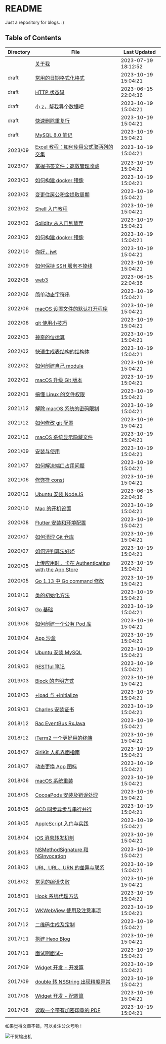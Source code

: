 # README

Just a repository for blogs. :)

## Table of Contents

| Directory | File | Last Updated |
| --- | --- | --- |
|  | [关于我](about.md) | 2023-07-19 18:12:52 |
| draft | [常用的日期格式化格式](draft/date-formatter.md) | 2023-10-19 15:04:21 |
| draft | [HTTP 状态码](draft/http-status-code.md) | 2023-06-15 22:04:36 |
| draft | [小 z，帮我导个数据吧](draft/txt-to-csv.md) | 2023-10-19 15:04:21 |
| draft | [快速删除重复行](draft/delete-duplicate-rows.md) | 2023-10-19 15:04:21 |
| draft | [MySQL 8.0 笔记](draft/tips-for-mysql.md) | 2023-10-19 15:04:21 |
| 2023/09 | [Excel 教程：如何使用公式取两列的交集](2023/09/find-intersection-of-two-columns.md) | 2023-10-19 15:04:21 |
| 2023/07 | [掌握书签文件：高效管理收藏](2023/07/parse-bookmarks.md) | 2023-10-19 15:04:21 |
| 2023/03 | [如何构建 docker 镜像](2023/03/shebang.md) | 2023-10-19 15:04:21 |
| 2023/02 | [变更住房公积金提取周期](2023/02/housing-provident-fund.md) | 2023-10-19 15:04:21 |
| 2023/02 | [Shell 入门教程](2023/02/introduction-to-shell.md) | 2023-10-19 15:04:21 |
| 2023/02 | [Solidity 从入门到放弃](2023/02/solidity.md) | 2023-10-19 15:04:21 |
| 2023/02 | [如何构建 docker 镜像](2023/02/how-to-create-image.md) | 2023-10-19 15:04:21 |
| 2022/10 | [你好，jwt](2022/10/hello-jwt.md) | 2023-10-19 15:04:21 |
| 2022/09 | [如何保持 SSH 服务不掉线](2022/09/keep-alive-ssh.md) | 2023-10-19 15:04:21 |
| 2022/08 | [web3](2022/08/web3.md) | 2023-06-15 22:04:36 |
| 2022/06 | [简单动态字符串](2022/06/simple-dynamic-string.md) | 2023-10-19 15:04:21 |
| 2022/06 | [macOS 设置文件的默认打开程序](2022/06/set-file-default-opening-mode.md) | 2023-10-19 15:04:21 |
| 2022/06 | [git 使用小技巧](2022/06/tips-for-git.md) | 2023-10-19 15:04:21 |
| 2022/03 | [神奇的位运算](2022/03/bit-operation.md) | 2023-10-19 15:04:21 |
| 2022/02 | [快速生成表结构的结构体](2022/02/generate-table-struct.md) | 2023-10-19 15:04:21 |
| 2022/02 | [如何创建自己 module](2022/02/create-personal-module.md) | 2023-10-19 15:04:21 |
| 2022/02 | [macOS 升级 Git 版本](2022/02/update-git-version.md) | 2023-10-19 15:04:21 |
| 2022/01 | [搞懂 Linux 的文件权限](2022/01/linux-file-permissions.md) | 2023-10-19 15:04:21 |
| 2021/12 | [解除 macOS 系统的密码限制](2021/12/remove-password-limit.md) | 2023-10-19 15:04:21 |
| 2021/12 | [如何修改 git 配置](2021/12/modify-git-configuration.md) | 2023-10-19 15:04:21 |
| 2021/12 | [macOS 系统显示隐藏文件](2021/12/show-hidden-files.md) | 2023-10-19 15:04:21 |
| 2021/09 | [安装与使用](2021/09/setup-and-use.md) | 2023-10-19 15:04:21 |
| 2021/07 | [如何解决端口占用问题](2021/07/resolve-port-occupancy.md) | 2023-10-19 15:04:21 |
| 2021/06 | [修饰符 const](2021/06/const.md) | 2023-10-19 15:04:21 |
| 2020/12 | [Ubuntu 安装 NodeJS](2020/12/install-nodejs.md) | 2023-06-15 22:04:36 |
| 2020/10 | [Mac 的开机设置](2020/10/configure-mac.md) | 2023-10-19 15:04:21 |
| 2020/08 | [Flutter 安装和环境配置](2020/08/install-flutter.md) | 2023-10-19 15:04:21 |
| 2020/07 | [如何清理 Git 仓库](2020/07/clean-up-git-repository.md) | 2023-10-19 15:04:21 |
| 2020/07 | [如何评判算法好坏](2020/07/judge-algorithm-quality.md) | 2023-10-19 15:04:21 |
| 2020/05 | [上传应用时，卡在 Authenticating with the App Store](2020/05/authenticating-with-the-app-store.md) | 2023-10-19 15:04:21 |
| 2020/05 | [Go 1.13 中 Go command 修改](2020/05/go-command.md) | 2023-10-19 15:04:21 |
| 2019/12 | [类的初始化方法](2019/12/initializer.md) | 2023-10-19 15:04:21 |
| 2019/07 | [Go 基础](2019/07/go.md) | 2023-10-19 15:04:21 |
| 2019/06 | [如何创建一个公有 Pod 库](2019/06/create-pod.md) | 2023-10-19 15:04:21 |
| 2019/04 | [App 沙盒](2019/04/sandbox.md) | 2023-10-19 15:04:21 |
| 2019/04 | [Ubuntu 安装 MySQL](2019/04/install-mysql.md) | 2023-10-19 15:04:21 |
| 2019/03 | [RESTful 笔记](2019/03/introduction-to-restful.md) | 2023-10-19 15:04:21 |
| 2019/03 | [Block 的声明方式](2019/03/block-statement.md) | 2023-10-19 15:04:21 |
| 2019/03 | [+load 与 +initialize](2019/03/load-and-initialize.md) | 2023-10-19 15:04:21 |
| 2019/01 | [Charles 安装证书](2019/01/install-charles-certificate.md) | 2023-10-19 15:04:21 |
| 2018/12 | [Rac EventBus RxJava](2018/12/rac-eventbus-rxjava.md) | 2023-10-19 15:04:21 |
| 2018/12 | [iTerm2 一个更好用的终端](2018/12/a-better-terminal.md) | 2023-10-19 15:04:21 |
| 2018/07 | [SiriKit 人机界面指南](2018/07/sirikit.md) | 2023-10-19 15:04:21 |
| 2018/07 | [动态更换 App 图标](2018/07/dynamic-icon.md) | 2023-10-19 15:04:21 |
| 2018/06 | [macOS 系统重装](2018/06/reinstall-mac-system.md) | 2023-10-19 15:04:21 |
| 2018/05 | [CocoaPods 安装及错误处理](2018/05/cocoapods.md) | 2023-10-19 15:04:21 |
| 2018/05 | [GCD 同步异步与串行并行](2018/05/gcd.md) | 2023-10-19 15:04:21 |
| 2018/05 | [AppleScript 入门与实践](2018/05/introduction-to-applescript.md) | 2023-10-19 15:04:21 |
| 2018/04 | [iOS 消息转发机制](2018/04/message-forwarding.md) | 2023-10-19 15:04:21 |
| 2018/03 | [NSMethodSignature 和 NSInvocation](2018/03/nsmethodsignature-nsinvocation.md) | 2023-10-19 15:04:21 |
| 2018/02 | [URI、URL、URN 的差异与联系](2018/02/uri-url-urn.md) | 2023-10-19 15:04:21 |
| 2018/02 | [常见的编译失败](2018/02/build-failed.md) | 2023-10-19 15:04:21 |
| 2018/01 | [Hook 系统代理方法](2018/01/hook-system-delegate-method.md) | 2023-10-19 15:04:21 |
| 2017/12 | [WKWebView 使用及注意事项](2017/12/wkwebview.md) | 2023-10-19 15:04:21 |
| 2017/12 | [二维码生成及定制](2017/12/create-qr-code.md) | 2023-10-19 15:04:21 |
| 2017/11 | [搭建 Hexo Blog](2017/11/set-up-hexo-blog.md) | 2023-10-19 15:04:21 |
| 2017/11 | [面试啊面试~](2017/11/interview.md) | 2023-10-19 15:04:21 |
| 2017/09 | [Widget 开发 - 开发篇](2017/09/widget-development.md) | 2023-10-19 15:04:21 |
| 2017/09 | [double 转 NSString 出现精度异常](2017/09/double-to-nsstring.md) | 2023-10-19 15:04:21 |
| 2017/08 | [Widget 开发 - 配置篇](2017/08/widget-configuration.md) | 2023-10-19 15:04:21 |
| 2017/08 | [读取一个带有加密印章的 PDF](2017/08/read-pdf-with-cryptographic-seal.md) | 2023-10-19 15:04:21 |

如果觉得文章不错，可以关注公众号哟！

![干货输出机](https://file.zhangpeng.site/wechat/qrcode.jpg)
